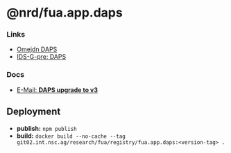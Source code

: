 # @nrd/fua.app.daps

### Links

- [Omejdn DAPS](https://github.com/International-Data-Spaces-Association/omejdn-daps)
- [IDS-G-pre: DAPS](https://github.com/International-Data-Spaces-Association/IDS-G-pre/tree/main/Components/IdentityProvider/DAPS)

### Docs

- [E-Mail: **DAPS upgrade to v3**](docs/daps_upgrade_to_v3.md)

## Deployment

- **publish:** `npm publish`
- **build:** `docker build --no-cache --tag git02.int.nsc.ag/research/fua/registry/fua.app.daps:<version-tag> .`
